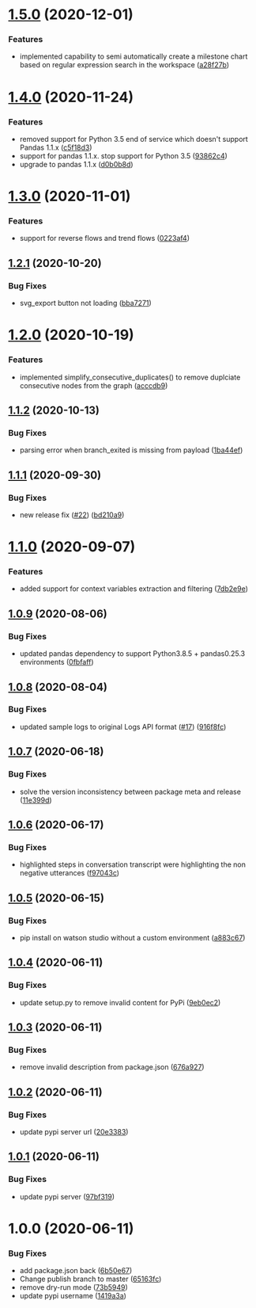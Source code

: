 # [1.5.0](https://github.com/watson-developer-cloud/assistant-dialog-flow-analysis/compare/v1.4.0...v1.5.0) (2020-12-01)


### Features

* implemented capability to semi automatically create a milestone chart based on regular expression search in the workspace ([a28f27b](https://github.com/watson-developer-cloud/assistant-dialog-flow-analysis/commit/a28f27b38f1aa02c6fccc5f73be2186b0eaa4e67))

# [1.4.0](https://github.com/watson-developer-cloud/assistant-dialog-flow-analysis/compare/v1.3.0...v1.4.0) (2020-11-24)


### Features

* removed support for Python 3.5 end of service which doesn't support Pandas 1.1.x ([c5f18d3](https://github.com/watson-developer-cloud/assistant-dialog-flow-analysis/commit/c5f18d3d312da29d61e84c6d1179c396cbfbbb40))
* support for pandas 1.1.x. stop support for Python 3.5 ([93862c4](https://github.com/watson-developer-cloud/assistant-dialog-flow-analysis/commit/93862c4dfdfacdf4dba0421c7f0f35d6e437077d))
* upgrade to pandas 1.1.x ([d0b0b8d](https://github.com/watson-developer-cloud/assistant-dialog-flow-analysis/commit/d0b0b8db43a72d7b2b4a69fe73cf017ee1c64eb3))

# [1.3.0](https://github.com/watson-developer-cloud/assistant-dialog-flow-analysis/compare/v1.2.1...v1.3.0) (2020-11-01)


### Features

* support for reverse flows and trend flows ([0223af4](https://github.com/watson-developer-cloud/assistant-dialog-flow-analysis/commit/0223af4df18f9a34679e3b89436b4653da3225e6))

## [1.2.1](https://github.com/watson-developer-cloud/assistant-dialog-flow-analysis/compare/v1.2.0...v1.2.1) (2020-10-20)


### Bug Fixes

* svg_export button not loading ([bba7271](https://github.com/watson-developer-cloud/assistant-dialog-flow-analysis/commit/bba7271efd8788ac23b35518003aff4d44a1b6e2))

# [1.2.0](https://github.com/watson-developer-cloud/assistant-dialog-flow-analysis/compare/v1.1.2...v1.2.0) (2020-10-19)


### Features

* implemented simplify_consecutive_duplicates() to remove duplciate consecutive nodes from the graph ([acccdb9](https://github.com/watson-developer-cloud/assistant-dialog-flow-analysis/commit/acccdb90943cd3476724e2642f7f1ea67785ab47))

## [1.1.2](https://github.com/watson-developer-cloud/assistant-dialog-flow-analysis/compare/v1.1.1...v1.1.2) (2020-10-13)


### Bug Fixes

* parsing error when branch_exited is missing from payload ([1ba44ef](https://github.com/watson-developer-cloud/assistant-dialog-flow-analysis/commit/1ba44ef73445cc9519a6692d09f855ec0560b8b5))

## [1.1.1](https://github.com/watson-developer-cloud/assistant-dialog-flow-analysis/compare/v1.1.0...v1.1.1) (2020-09-30)


### Bug Fixes

* new release fix ([#22](https://github.com/watson-developer-cloud/assistant-dialog-flow-analysis/issues/22)) ([bd210a9](https://github.com/watson-developer-cloud/assistant-dialog-flow-analysis/commit/bd210a925f0c4b68a06c6948af5bcb7d408827a5))

# [1.1.0](https://github.com/watson-developer-cloud/assistant-dialog-flow-analysis/compare/v1.0.9...v1.1.0) (2020-09-07)


### Features

* added support for context variables extraction and filtering ([7db2e9e](https://github.com/watson-developer-cloud/assistant-dialog-flow-analysis/commit/7db2e9e9edbc8485fc0ac99d2df2e1423084aef9))

## [1.0.9](https://github.com/watson-developer-cloud/assistant-dialog-flow-analysis/compare/v1.0.8...v1.0.9) (2020-08-06)


### Bug Fixes

* updated pandas dependency to support Python3.8.5 + pandas0.25.3 environments ([0fbfaff](https://github.com/watson-developer-cloud/assistant-dialog-flow-analysis/commit/0fbfaffb3d311b8b500c77dc973872dc6a84a58e))

## [1.0.8](https://github.com/watson-developer-cloud/assistant-dialog-flow-analysis/compare/v1.0.7...v1.0.8) (2020-08-04)


### Bug Fixes

* updated sample logs to original Logs API format ([#17](https://github.com/watson-developer-cloud/assistant-dialog-flow-analysis/issues/17)) ([916f8fc](https://github.com/watson-developer-cloud/assistant-dialog-flow-analysis/commit/916f8fc175b4424530594a2f2b616a10d3ce11a8))

## [1.0.7](https://github.com/watson-developer-cloud/assistant-dialog-flow-analysis/compare/v1.0.6...v1.0.7) (2020-06-18)


### Bug Fixes

* solve the version inconsistency between package meta and release ([11e399d](https://github.com/watson-developer-cloud/assistant-dialog-flow-analysis/commit/11e399d94edf0f08db99cd46ceec61503bc54b72))

## [1.0.6](https://github.com/watson-developer-cloud/assistant-dialog-flow-analysis/compare/v1.0.5...v1.0.6) (2020-06-17)


### Bug Fixes

* highlighted steps in conversation transcript were highlighting the non negative utterances ([f97043c](https://github.com/watson-developer-cloud/assistant-dialog-flow-analysis/commit/f97043c5b42cb753f93748976c8913bfe3760f21))

## [1.0.5](https://github.com/watson-developer-cloud/assistant-dialog-flow-analysis/compare/v1.0.4...v1.0.5) (2020-06-15)


### Bug Fixes

* pip install on watson studio without a custom environment ([a883c67](https://github.com/watson-developer-cloud/assistant-dialog-flow-analysis/commit/a883c676a2b294701fe940bb1d503897ee5f3db4))

## [1.0.4](https://github.com/watson-developer-cloud/assistant-dialog-flow-analysis/compare/v1.0.3...v1.0.4) (2020-06-11)


### Bug Fixes

* update setup.py to remove invalid content for PyPi ([9eb0ec2](https://github.com/watson-developer-cloud/assistant-dialog-flow-analysis/commit/9eb0ec204c37f0b9802fd8dcfb95cf359d9e4cd5))

## [1.0.3](https://github.com/watson-developer-cloud/assistant-dialog-flow-analysis/compare/v1.0.2...v1.0.3) (2020-06-11)


### Bug Fixes

* remove invalid description from package.json ([676a927](https://github.com/watson-developer-cloud/assistant-dialog-flow-analysis/commit/676a927318f2ff6f240f329e2e517c23ae43c063))

## [1.0.2](https://github.com/watson-developer-cloud/assistant-dialog-flow-analysis/compare/v1.0.1...v1.0.2) (2020-06-11)


### Bug Fixes

* update pypi server url ([20e3383](https://github.com/watson-developer-cloud/assistant-dialog-flow-analysis/commit/20e3383bc9814163340481a1f5bd20db2809adb6))

## [1.0.1](https://github.com/watson-developer-cloud/assistant-dialog-flow-analysis/compare/v1.0.0...v1.0.1) (2020-06-11)


### Bug Fixes

* update pypi server ([97bf319](https://github.com/watson-developer-cloud/assistant-dialog-flow-analysis/commit/97bf3190a66a255638c2108315a9bb00e1dd3aef))

# 1.0.0 (2020-06-11)


### Bug Fixes

* add package.json back ([6b50e67](https://github.com/watson-developer-cloud/assistant-dialog-flow-analysis/commit/6b50e673f33eaa19402272033ce8fd6299a01974))
* Change publish branch to master ([65163fc](https://github.com/watson-developer-cloud/assistant-dialog-flow-analysis/commit/65163fc03fd6382b657d83f05a0bd1b606e5aef6))
* remove dry-run mode ([73b5949](https://github.com/watson-developer-cloud/assistant-dialog-flow-analysis/commit/73b594923b7d90fbc756911e8040c613467fec6b))
* update pypi username ([1419a3a](https://github.com/watson-developer-cloud/assistant-dialog-flow-analysis/commit/1419a3a2f78fea19b8f0e1660730ddfc7f6a44d7))
